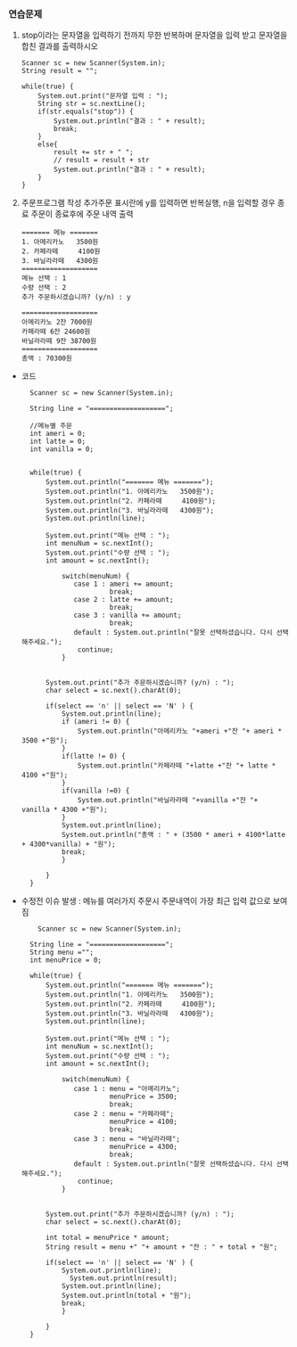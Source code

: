### 연습문제

1.  stop이라는 문자열을 입력하기 전까지 무한 반복하며 문자열을 입력 받고 문자열을 합친 결과를 출력하시오

        Scanner sc = new Scanner(System.in);
        String result = "";

        while(true) {
        	System.out.print("문자열 입력 : ");
        	String str = sc.nextLine();
        	if(str.equals("stop")) {
        		System.out.println("결과 : " + result);
        		break;
        	}
        	else{
        		result += str + " ";
                // result = result + str
        		System.out.println("결과 : " + result);
        	}
        }

2.  주문프로그램 작성
    추가주문 표시란에 y를 입력하면 반복실행, n을 입력할 경우 종료
    주문이 종료후에 주문 내역 출력

        ======= 메뉴 =======
        1. 아메리카노   3500원
        2. 카페라떼     4100원
        3. 바닐라라떼   4300원
        ===================
        메뉴 선택 : 1
        수량 선택 : 2
        추가 주문하시겠습니까? (y/n) : y

        ===================
        아메리카노 2잔 7000원
        카페라떼 6잔 24600원
        바닐라라떼 9잔 38700원
        ===================
        총액 : 70300원

- 코드

        Scanner sc = new Scanner(System.in);

        String line = "===================";

        //메뉴별 주문
        int ameri = 0;
        int latte = 0;
        int vanilla = 0;


        while(true) {
        	System.out.println("======= 메뉴 =======");
        	System.out.println("1. 아메리카노   3500원");
        	System.out.println("2. 카페라떼     4100원");
        	System.out.println("3. 바닐라라떼   4300원");
        	System.out.println(line);

        	System.out.print("메뉴 선택 : ");
        	int menuNum = sc.nextInt();
        	System.out.print("수량 선택 : ");
        	int amount = sc.nextInt();

        		switch(menuNum) {
        		   case 1 : ameri += amount;
        		   			break;
        		   case 2 : latte += amount;
          					break;
        		   case 3 : vanilla += amount;
        					break;
        		   default : System.out.println("잘못 선택하셨습니다. 다시 선택해주세요.");
        		   	continue;
        		}


        	System.out.print("추가 주문하시겠습니까? (y/n) : ");
        	char select = sc.next().charAt(0);

        	if(select == 'n' || select == 'N' ) {
        		System.out.println(line);
        		if (ameri != 0) {
        			System.out.println("아메리카노 "+ameri +"잔 "+ ameri * 3500 +"원");
        		}
        		if(latte != 0) {
        			System.out.println("카페라떼 "+latte +"잔 "+ latte * 4100 +"원");
        		}
        		if(vanilla !=0) {
        			System.out.println("바닐라라떼 "+vanilla +"잔 "+ vanilla * 4300 +"원");
        		}
        		System.out.println(line);
        		System.out.println("총액 : " + (3500 * ameri + 4100*latte + 4300*vanilla) + "원");
        		break;
        		}

        	}
        }

- 수정전
  이슈 발생 : 메뉴를 여러가지 주문시 주문내역이 가장 최근 입력 값으로 보여짐

          Scanner sc = new Scanner(System.in);

        String line = "===================";
        String menu ="";
        int menuPrice = 0;

        while(true) {
        	System.out.println("======= 메뉴 =======");
        	System.out.println("1. 아메리카노   3500원");
        	System.out.println("2. 카페라떼     4100원");
        	System.out.println("3. 바닐라라떼   4300원");
        	System.out.println(line);

        	System.out.print("메뉴 선택 : ");
        	int menuNum = sc.nextInt();
        	System.out.print("수량 선택 : ");
        	int amount = sc.nextInt();

        		switch(menuNum) {
        		   case 1 : menu = "아메리카노";
        		   			menuPrice = 3500;
        		   			break;
        		   case 2 : menu = "카페라떼";
         					menuPrice = 4100;
          					break;
        		   case 3 : menu = "바닐라라떼";
        					menuPrice = 4300;
        					break;
        		   default : System.out.println("잘못 선택하셨습니다. 다시 선택해주세요.");
        		   	continue;
        		}


        	System.out.print("추가 주문하시겠습니까? (y/n) : ");
        	char select = sc.next().charAt(0);

        	int total = menuPrice * amount;
        	String result = menu +" "+ amount + "잔 : " + total + "원";

        	if(select == 'n' || select == 'N' ) {
        		System.out.println(line);
                  System.out.println(result);
        		System.out.println(line);
        		System.out.println(total + "원");
        		break;
        		}

        	}
        }
